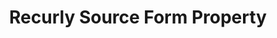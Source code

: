 ---
# -------------------------- #
#     USING THIS TEMPLATE    #
# -------------------------- #

## NEED HELP USING THIS TEMPLATE? SEE:
## https://docs-about-stitch-docs.netlify.com/reference/connect-templates/destination-form-property/
## FOR INSTRUCTIONS & REFERENCE INFO


# -------------------------- #
#        CONTENT TYPE        #
# -------------------------- #

content-type: "api-form"
form-type: "source"
key: "source-form-properties-recurly-object"


# -------------------------- #
#        OBJECT INFO         #
# -------------------------- #

title: "Recurly Source Form Property"
api-type: "platform.recurly"
display-name: "Recurly"

source-type: "saas"
docs-name: "recurly"

description: ""

# -------------------------- #
#      OBJECT ATTRIBUTES     #
# -------------------------- #

uses-start-date: true

object-attributes:
  - name: "api_key"
    type: "string"
    required: true
    description: |
      The user's {{ form-property.display-name }} API key. Refer to the [{{ form-property.display-name }} documentation]({{ doc-link }}) for instructions on generating this credential.
    value: "<API_KEY>"

  - name: "quota_limit"
    type: "string"
    required: true
    description: |
      The percentage of the API rate limit that should be allocated to Stitch replicating from {{ form-property.display-name }}. For example: A value of `30` would be `30%` of the rate limit. Refer to [{{ form-property.display-name }}'s documentation](https://dev.recurly.com/docs/rate-limits){:target="new"} for more info.
    value: "30"

  - name: "subdomain"
    type: "string"
    required: true
    description: |
      The user's {{ form-property.display-name }} subdomain. For example: If the full URL were `https://stitchdata.recurly.com`, the value of this property would be `stitchdata`.
    value: "<RECURLY_SUBDOMAIN>"
---